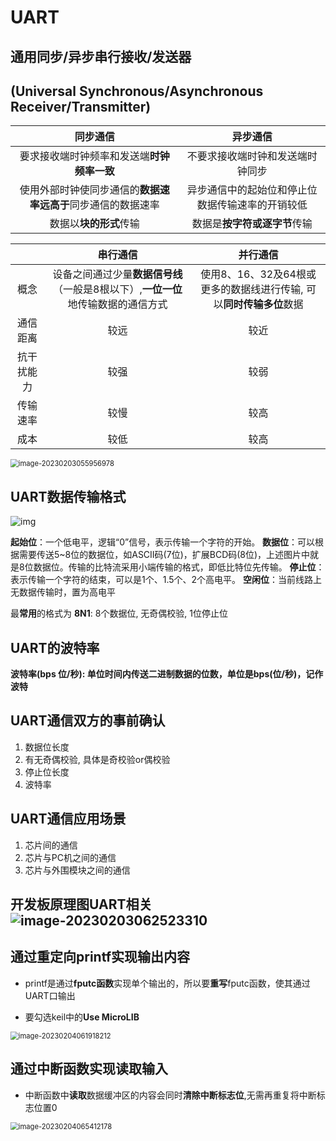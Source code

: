 # UART

## 通用同步/异步串行接收/发送器

## (Universal Synchronous/Asynchronous Receiver/Transmitter)

|                           同步通信                           |                     异步通信                     |
| :----------------------------------------------------------: | :----------------------------------------------: |
|          要求接收端时钟频率和发送端**时钟频率一致**          |         不要求接收端时钟和发送端时钟同步         |
| 使用外部时钟使同步通信的**数据速率远高于**同步通信的数据速率 | 异步通信中的起始位和停止位数据传输速率的开销较低 |
|                    数据以**块的形式**传输                    |           数据是**按字符或逐字节**传输           |

|            |                           串行通信                           |                           并行通信                           |
| :--------: | :----------------------------------------------------------: | :----------------------------------------------------------: |
|    概念    | 设备之间通过少量**数据信号线**（一般是8根以下）,**一位一位**地传输数据的通信方式 | 使用8、16、32及64根或更多的数据线进行传输, 可以**同时传输多位**数据 |
|  通信距离  |                             较远                             |                             较近                             |
| 抗干扰能力 |                             较强                             |                             较弱                             |
|  传输速率  |                             较慢                             |                             较高                             |
|    成本    |                             较低                             |                             较高                             |

 <img src="C:\Users\Lenovo\AppData\Roaming\Typora\typora-user-images\image-20230203055956978.png" alt="image-20230203055956978" style="zoom:80%;" />

## UART数据传输格式

 ![img](https://img-blog.csdnimg.cn/20191112094616415.png)

**起始位**：一个低电平，逻辑“0”信号，表示传输一个字符的开始。
**数据位**：可以根据需要传送5~8位的数据位，如ASCII码(7位)，扩展BCD码(8位)，上述图片中就是8位数据位。传输的比特流采用小端传输的格式，即低比特位先传输。
**停止位**：表示传输一个字符的结束，可以是1个、1.5个、2个高电平。
**空闲位**：当前线路上无数据传输时，置为高电平

最**常用**的格式为 **8N1**: 8个数据位, 无奇偶校验, 1位停止位

## UART的波特率

**波特率(bps 位/秒): **单位时间内传送二进制数据的位数，单位是**bps(位/秒)，记作波特**

## UART通信双方的事前确认

1. 数据位长度
2. 有无奇偶校验, 具体是奇校验or偶校验
3. 停止位长度
4. 波特率

## UART通信应用场景

1. 芯片间的通信
2. 芯片与PC机之间的通信
3. 芯片与外围模块之间的通信

## 开发板原理图UART相关 ![image-20230203062523310](C:\Users\Lenovo\AppData\Roaming\Typora\typora-user-images\image-20230203062523310.png)

## 通过重定向printf实现输出内容

* printf是通过**fputc函数**实现单个输出的，所以要**重写**fputc函数，使其通过UART口输出

* 要勾选keil中的**Use MicroLIB**

 <img src="D:\develop\git_repo\GitHub_cy\STM_Learning\assets\image-20230204061918212.png" alt="image-20230204061918212" style="zoom: 80%;" />

## 通过中断函数实现读取输入

* 中断函数中**读取**数据缓冲区的内容会同时**清除中断标志位**,无需再重复将中断标志位置0

 <img src="D:\develop\git_repo\GitHub_cy\STM_Learning\assets\image-20230204065412178.png" alt="image-20230204065412178" style="zoom:80%;" />